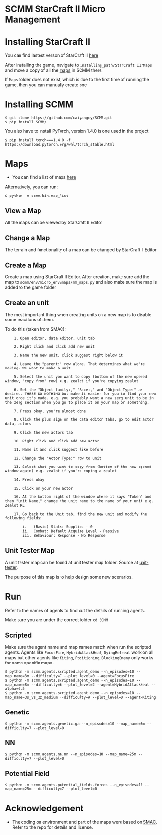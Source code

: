# SCMM StarCraft II Micro Management

# Installing StarCraft II
You can find lastest verson of StarCraft II [here](https://starcraft2.com/en-us/)

After installing the game, navigate to `installing_path/StarCraft II/Maps` and move a copy of all the [maps](https://github.com/caiyangcy/SCMM/tree/master/maps) in SCMM there.

If `Maps` folder does not exist, which is due to the first time of running the game, then you can manually create one

# Installing SCMM


```shell
$ git clone https://github.com/caiyangcy/SCMM.git
$ pip install SCMM/
```
You also have to install PyTorch, version 1.4.0 is one used in the project

```shell
$ pip install torch===1.4.0 -f https://download.pytorch.org/whl/torch_stable.html
```

# Maps
* You can find a list of maps [here](https://github.com/caiyangcy/SC2DC/blob/master/docs/map_info.md)

Alternatively, you can run:

```shell
$ python -m scmm.bin.map_list
```

## View a Map

All the maps can be viewed by StarCraft II Editor

## Change a Map

The terrain and functionality of a map can be changed by StarCraft II Editor

## Create a Map

Create a map using StarCraft II Editor. After creation, make sure add the map to `scmm/env/micro_env/maps/mm_maps.py` and also make sure the map is added to the game folder

## Create an unit

The most important thing when creating units on a new map is to disable some reactions of them. 

To do this (taken from SMAC):

        1. Open editor, data editor, unit tab
        
        2. Right click and click add new unit
        
        3. Name the new unit, click suggest right below it
        
        4. Leave the "parent:" row alone. That determines what we're making. We want to make a unit
        
        5. Select the unit you want to copy (bottom of the new opened window, "copy from" row) e.g. zealot if you're copying zealot
        
        6. Set the "Object family:," "Race:," and "Object Type:" as desired. THESE DO NOTHING but make it easier for you to find your new unit once it's made. e.g. you probably want a new zerg unit to be in the zerg section when you go to place it on your map or something.
        
        7. Press okay, you're almost done
        
        8. Click the plus sign on the data editor tabs, go to edit actor data, actors
        
        9. Click the new actors tab
        
        10. Right click and click add new actor
        
        11. Name it and click suggest like before
        
        12. Change the "Actor Type:" row to unit
        
        13. Select what you want to copy from (bottom of the new opened window again) e.g. zealot if you're coping a zealot
        
        14. Press okay
        
        15. Click on your new actor
        
        16. At the bottom right of the window where it says "Token" and then "Unit Name," change the unit name to the name of your unit e.g. Zealot RL
        
        17. Go back to the Unit tab, find the new unit and modify the following fields:
        
            i.   (Basic) Stats: Supplies - 0
            ii.  Combat: Default Acquire Level - Passive
            iii. Behaviour: Response - No Response


## Unit Tester Map

A unit tester map can be found at unit tester map folder. Source at [unit-tester](https://www.sc2mapster.com/projects/unit-tester).

The purpose of this map is to help design some new scenarios. 


# Run

Refer to the names of agents to find out the details of running agents. 

Make sure you are under the correct folder `cd SCMM`

## Scripted

Make sure the agent name and map names match when run the scripted agents. Agents like `FocusFire`, `HybridAttackHeal`, `DyingRetreat` work on all maps but other agents like `Kiting`, `Positioning`, `BlockingEnemy` only works for some specific maps.

```shell
$ python -m scmm.agents.scripted.agent_demo --n_episodes=10 --map_name=3m --difficulty=7 --plot_level=0 --agent=FocusFire
$ python -m scmm.agents.scripted.agent_demo --n_episodes=10 --map_name=8m --difficulty=6 --plot_level=2 --agent=HybridAttackHeal --alpha=0.5
$ python -m scmm.agents.scripted.agent_demo --n_episodes=10 --map_name=3s_vs_3z_medium --difficulty=A --plot_level=0 --agent=Kiting 
```
    
## Genetic
    
```shell
$ python -m scmm.agents.genetic.ga --n_episodes=10 --map_name=8m --difficulty=7 --plot_level=0 
```
    
## NN

```shell
$ python -m scmm.agents.nn.nn --n_episodes=10 --map_name=25m --difficulty=7 --plot_level=0 
```    

## Potential Field
```shell
$ python -m scmm.agents.potential_fields.forces --n_episodes=10 --map_name=25m --difficulty=7 --plot_level=0 
```

# Acknowledgement
* The coding on environment and part of the maps were based on [SMAC](https://github.com/oxwhirl/smac). Refer to the repo for details and license.
